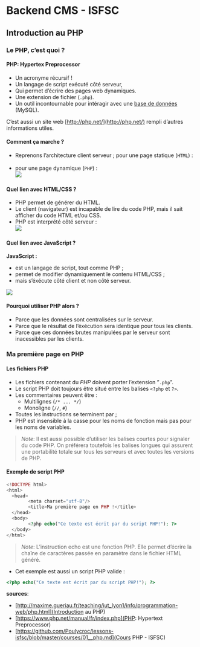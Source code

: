 # Backend CMS - ISFSC

## Introduction au PHP

### Le PHP, c’est quoi ?

#### PHP: Hypertex Preprocessor

- Un acronyme récursif !
- Un langage de script exécuté côté serveur,
- Qui permet d’écrire des pages web dynamiques.
- Une extension de fichier (`.php`).
- Un outil incontournable pour intéragir avec une [base de données](http://maxime.gueriau.fr/teaching/iut_lyon1/info/programmation-web/bdd.html) (MySQL).

C’est aussi un site web [http://php.net/](http://php.net/) rempli d’autres informations utiles.

#### Comment ça marche ?

- Reprenons l’architecture client serveur ; pour une page statique (`HTML`) :<br/><img scr="http://maxime.gueriau.fr/teaching/iut_lyon1/info/programmation-web/_images/client-serveur_HTML.png" />
- pour une page dynamique (`PHP`) :<br/><img src="http://maxime.gueriau.fr/teaching/iut_lyon1/info/programmation-web/_images/client-serveur_PHP.png" />

#### Quel lien avec HTML/CSS ?

- PHP permet de générer du HTML.
- Le client (navigateur) est incapable de lire du code PHP, mais il sait afficher du code HTML et/ou CSS.
- PHP est interprété côté serveur :<br><img src="http://maxime.gueriau.fr/teaching/iut_lyon1/info/programmation-web/_images/client-serveur_PHP2.png" />

#### Quel lien avec JavaScript ?

**JavaScript :**

- est un langage de script, tout comme PHP ;
- permet de modifier dynamiquement le contenu HTML/CSS ;
- mais s’éxécute côté client et non côté serveur.

<img src="http://maxime.gueriau.fr/teaching/iut_lyon1/info/programmation-web/_images/client-serveur_JS.png" />

#### Pourquoi utiliser PHP alors ?

- Parce que les données sont centralisées sur le serveur.
- Parce que le résultat de l’éxécution sera identique pour tous les clients.
- Parce que ces données brutes manipulées par le serveur sont inacessibles par les clients.

### Ma première page en PHP

#### Les fichiers PHP

- Les fichiers contenant du _PHP_ doivent porter l’extension ”`.php`”.
- Le script PHP doit toujours être situé entre les balises `<?php` et `?>`.
- Les commentaires peuvent être :
  - Multilignes (`/* ... */`)
  - Monoligne (`//`, `#`)
- Toutes les instructions se terminent par ;
- PHP est insensible à la casse pour les noms de fonction mais pas pour les noms de variables.

> _Note_: Il est aussi possible d’utiliser les balises courtes <? et ?> pour signaler du code PHP. On préférera toutefois les balises longues qui assurent une portabilité totale sur tous les serveurs et avec toutes les versions de PHP.

#### Exemple de script PHP

```php
<!DOCTYPE html>
<html>
  <head>
        <meta charset="utf-8"/>
        <title>Ma première page en PHP !</title>
  </head>
  <body>
        <?php echo("Ce texte est écrit par du script PHP!"); ?>
  </body>
</html>
```

> _Note_: L’instruction echo est une fonction PHP. Elle permet d’écrire la chaîne de caractères passée en paramètre dans le fichier HTML généré.

- Cet exemple est aussi un script PHP valide :

```php
<?php echo("Ce texte est écrit par du script PHP!"); ?>
```

**sources**:

- [http://maxime.gueriau.fr/teaching/iut_lyon1/info/programmation-web/php.html](Introduction au PHP)
- [https://www.php.net/manual/fr/index.php](PHP: Hypertext Preprocessor)
- [https://github.com/Poulycroc/lessons-isfsc/blob/master/courses/01__php.md](Cours PHP - ISFSC)
